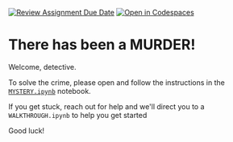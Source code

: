 [![Review Assignment Due Date](https://classroom.github.com/assets/deadline-readme-button-22041afd0340ce965d47ae6ef1cefeee28c7c493a6346c4f15d667ab976d596c.svg)](https://classroom.github.com/a/hXtQfWAB)
[![Open in Codespaces](https://classroom.github.com/assets/launch-codespace-2972f46106e565e64193e422d61a12cf1da4916b45550586e14ef0a7c637dd04.svg)](https://classroom.github.com/open-in-codespaces?assignment_repo_id=19207045)
# There has been a MURDER!

Welcome, detective.

To solve the crime, please open and follow the instructions in the [`MYSTERY.ipynb`](MYSTERY.ipynb) notebook.

If you get stuck, reach out for help and we'll direct you to a `WALKTHROUGH.ipynb` to help you get started

Good luck!
